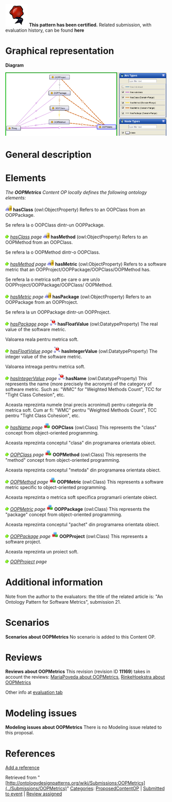 [![](../images/thumb/b/b5/Certified.png/70px-Certified.png)](../Image/Certified.png "Certified.png") __This pattern has been certified.__
Related submission, with evaluation history, can be found __here__





#  Graphical representation


__Diagram__




[![Image:OOPMetrics.png](../images/a/a2/OOPMetrics.png)](../Image/OOPMetrics.png "Image:OOPMetrics.png")




#  General description


  




#  Elements


_The __OOPMetrics__ Content OP locally defines the following ontology elements:_



[![ObjectProperty](../images/thumb/c/c3/ObjectProperty.gif/20px-ObjectProperty.gif)](../Image/ObjectProperty.gif "ObjectProperty") __hasClass__ (owl:ObjectProperty) Refers to an OOPClass from an OOPPackage.
  



Se refera la o OOPClass dintr-un OOPPackage. 



 [![](../images/thumb/8/87/ArrowRight.gif/11px-ArrowRight.gif)](../Image/ArrowRight.gif "ArrowRight.gif") _[hasClass](../Submissions/OOPMetrics/hasClass "Submissions:OOPMetrics/hasClass") page_
[![ObjectProperty](../images/thumb/c/c3/ObjectProperty.gif/20px-ObjectProperty.gif)](../Image/ObjectProperty.gif "ObjectProperty") __hasMethod__ (owl:ObjectProperty) Refers to an OOPMethod from an OOPClass.
  



Se refera la o OOPMethod dintr-o OOPClass. 



 [![](../images/thumb/8/87/ArrowRight.gif/11px-ArrowRight.gif)](../Image/ArrowRight.gif "ArrowRight.gif") _[hasMethod](../Submissions/OOPMetrics/hasMethod "Submissions:OOPMetrics/hasMethod") page_
[![ObjectProperty](../images/thumb/c/c3/ObjectProperty.gif/20px-ObjectProperty.gif)](../Image/ObjectProperty.gif "ObjectProperty") __hasMetric__ (owl:ObjectProperty) Refers to a software metric that an OOPProject/OOPPackage/OOPClass/OOPMethod has.
  



Se refera la o metrica soft pe care o are un/o OOPProject/OOPPackage/OOPClass/ OOPMethod. 



 [![](../images/thumb/8/87/ArrowRight.gif/11px-ArrowRight.gif)](../Image/ArrowRight.gif "ArrowRight.gif") _[hasMetric](../Submissions/OOPMetrics/hasMetric "Submissions:OOPMetrics/hasMetric") page_
[![ObjectProperty](../images/thumb/c/c3/ObjectProperty.gif/20px-ObjectProperty.gif)](../Image/ObjectProperty.gif "ObjectProperty") __hasPackage__ (owl:ObjectProperty) Refers to an OOPPackage from an OOPProject.
  



Se refera la un OOPPackage dintr-un OOPProject. 



 [![](../images/thumb/8/87/ArrowRight.gif/11px-ArrowRight.gif)](../Image/ArrowRight.gif "ArrowRight.gif") _[hasPackage](../Submissions/OOPMetrics/hasPackage "Submissions:OOPMetrics/hasPackage") page_
[![DatatypeProperty](../images/thumb/a/a5/DatatypeProperty.gif/20px-DatatypeProperty.gif)](../Image/DatatypeProperty.gif "DatatypeProperty") __hasFloatValue__ (owl:DatatypeProperty) The real value of the software metric.
  



Valoarea reala pentru metrica soft. 



 [![](../images/thumb/8/87/ArrowRight.gif/11px-ArrowRight.gif)](../Image/ArrowRight.gif "ArrowRight.gif") _[hasFloatValue](../Submissions/OOPMetrics/hasFloatValue "Submissions:OOPMetrics/hasFloatValue") page_
[![DatatypeProperty](../images/thumb/a/a5/DatatypeProperty.gif/20px-DatatypeProperty.gif)](../Image/DatatypeProperty.gif "DatatypeProperty") __hasIntegerValue__ (owl:DatatypeProperty) The integer value of the software metric.
  



Valoarea intreaga pentru metrica soft. 



 [![](../images/thumb/8/87/ArrowRight.gif/11px-ArrowRight.gif)](../Image/ArrowRight.gif "ArrowRight.gif") _[hasIntegerValue](../Submissions/OOPMetrics/hasIntegerValue "Submissions:OOPMetrics/hasIntegerValue") page_
[![DatatypeProperty](../images/thumb/a/a5/DatatypeProperty.gif/20px-DatatypeProperty.gif)](../Image/DatatypeProperty.gif "DatatypeProperty") __hasName__ (owl:DatatypeProperty) This represents the name (more precisely the acronym) of the category of software metric. Such as: "WMC" for "Weighted Methods Count", TCC for "Tight Class Cohesion", etc.
  



Aceasta reprezinta numele (mai precis acronimul) pentru categoria de metrica soft. Cum ar fi: "WMC" pentru "Weighted Methods Count", TCC pentru "Tight Class Cohesion", etc. 



 [![](../images/thumb/8/87/ArrowRight.gif/11px-ArrowRight.gif)](../Image/ArrowRight.gif "ArrowRight.gif") _[hasName](../Submissions/OOPMetrics/hasName "Submissions:OOPMetrics/hasName") page_
[![Class](../images/thumb/2/27/Class.gif/20px-Class.gif)](../Image/Class.gif "Class") __OOPClass__ (owl:Class) This represents the "class" concept from object-oriented programming.
  



Aceasta reprezinta conceptul "clasa" din programarea orientata obiect. 



 [![](../images/thumb/8/87/ArrowRight.gif/11px-ArrowRight.gif)](../Image/ArrowRight.gif "ArrowRight.gif") _[OOPClass](../Submissions/OOPMetrics/OOPClass "Submissions:OOPMetrics/OOPClass") page_
[![Class](../images/thumb/2/27/Class.gif/20px-Class.gif)](../Image/Class.gif "Class") __OOPMethod__ (owl:Class) This represents the "method" concept from object-oriented programming.
  



Aceasta reprezinta conceptul "metoda" din programarea orientata obiect. 



 [![](../images/thumb/8/87/ArrowRight.gif/11px-ArrowRight.gif)](../Image/ArrowRight.gif "ArrowRight.gif") _[OOPMethod](../Submissions/OOPMetrics/OOPMethod "Submissions:OOPMetrics/OOPMethod") page_
[![Class](../images/thumb/2/27/Class.gif/20px-Class.gif)](../Image/Class.gif "Class") __OOPMetric__ (owl:Class) This represents a software metric specific to object-oriented programming.
  



Aceasta reprezinta o metrica soft specifica programarii orientate obiect. 



 [![](../images/thumb/8/87/ArrowRight.gif/11px-ArrowRight.gif)](../Image/ArrowRight.gif "ArrowRight.gif") _[OOPMetric](../Submissions/OOPMetrics/OOPMetric "Submissions:OOPMetrics/OOPMetric") page_
[![Class](../images/thumb/2/27/Class.gif/20px-Class.gif)](../Image/Class.gif "Class") __OOPPackage__ (owl:Class) This represents the "package" concept from object-oriented programming.
  



Aceasta reprezinta conceptul "pachet" din programarea orientata obiect. 



 [![](../images/thumb/8/87/ArrowRight.gif/11px-ArrowRight.gif)](../Image/ArrowRight.gif "ArrowRight.gif") _[OOPPackage](../Submissions/OOPMetrics/OOPPackage "Submissions:OOPMetrics/OOPPackage") page_
[![Class](../images/thumb/2/27/Class.gif/20px-Class.gif)](../Image/Class.gif "Class") __OOPProject__ (owl:Class) This represents a software project.
  



Aceasta reprezinta un proiect soft. 



 [![](../images/thumb/8/87/ArrowRight.gif/11px-ArrowRight.gif)](../Image/ArrowRight.gif "ArrowRight.gif") _[OOPProject](../Submissions/OOPMetrics/OOPProject "Submissions:OOPMetrics/OOPProject") page_
#  Additional information


Note from the author to the evaluators:
the title of the related article is: "An Ontology Pattern for Software Metrics", submission 21.



#  Scenarios



__Scenarios about OOPMetrics__
No scenario is added to this Content OP.




#  Reviews



__Reviews about OOPMetrics__
This revision (revision ID __11169__) takes in account the reviews: [MariaPoveda about OOPMetrics](../Reviews/MariaPoveda_about_OOPMetrics "Reviews:MariaPoveda about OOPMetrics"), [RinkeHoekstra about OOPMetrics](../Reviews/RinkeHoekstra_about_OOPMetrics "Reviews:RinkeHoekstra about OOPMetrics")


Other info at [evaluation tab](http://ontologydesignpatterns.org/wiki/index.php?title=Submissions:OOPMetrics&action=evaluation "http://ontologydesignpatterns.org/wiki/index.php?title=Submissions:OOPMetrics&action=evaluation")




  




#  Modeling issues



__Modeling issues about OOPMetrics__
There is no Modeling issue related to this proposal.




  




#  References


[Add a reference](index.php@title=Odp%253AAdd_reference&subject=../Submissions/OOPMetrics "http://ontologydesignpatterns.org/wiki/index.php?title=Odp:Add_reference&subject=Submissions%3AOOPMetrics")


  






Retrieved from "[http://ontologydesignpatterns.org/wiki/Submissions:OOPMetrics](../Submissions/OOPMetrics)"
 [Categories](http://ontologydesignpatterns.org/wiki/Special:Categories "Special:Categories"): [ProposedContentOP](../Category/ProposedContentOP "Category:ProposedContentOP") | [Submitted to event](../Category/Submitted_to_event "Category:Submitted to event") | [Review assigned](../Category/Review_assigned "Category:Review assigned")
